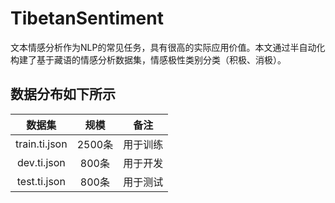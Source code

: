 # TibetanSentiment
文本情感分析作为NLP的常见任务，具有很高的实际应用价值。本文通过半自动化构建了基于藏语的情感分析数据集，情感极性类别分类（积极、消极）。

## 数据分布如下所示

| 数据集 | 规模 |   备注 |
|:-----:|:--------------:|:-------:|
| train.ti.json| 2500条| 用于训练|
| dev.ti.json| 800条| 用于开发|
| test.ti.json| 800条| 用于测试|
